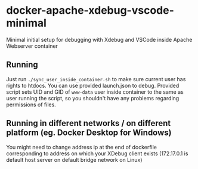 # docker-apache-xdebug-vscode-minimal
Minimal initial setup for debugging with Xdebug and VSCode inside Apache Webserver container

## Running
Just run `./sync_user_inside_container.sh` to make sure current user has rights to htdocs. You can use provided launch.json to debug.
Provided script sets UID and GID of `www-data` user inside container to the same as user running the script, so you shouldn't have any problems
regarding permissions of files.

## Running in different networks / on different platform (eg. Docker Desktop for Windows)
You might need to change address ip at the end of dockerfile corresponding to address on which your XDebug client
exists (172.17.0.1 is default host server on default bridge network on Linux)
